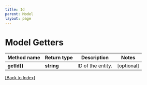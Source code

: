 ```yaml
---
title: Id
parent: Model
layout: page
---
```


# Model Getters

Method name | Return type | Description | Notes
------------ | ------------- | ------------- | -------------
**getId()** | **string** | ID of the entity. | [optional]

[[Back to Index]](../index.md)
